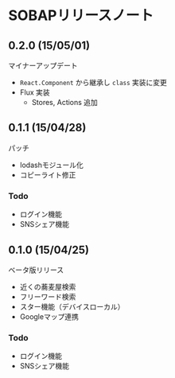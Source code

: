 # SOBAPリリースノート

## 0.2.0 (15/05/01)

マイナーアップデート

* `React.Component` から継承し `class` 実装に変更
* Flux 実装
  * Stores, Actions 追加

## 0.1.1 (15/04/28)

パッチ

* lodashモジュール化
* コピーライト修正

### Todo

* ログイン機能
* SNSシェア機能

## 0.1.0 (15/04/25)

ベータ版リリース

* 近くの蕎麦屋検索
* フリーワード検索
* スター機能（デバイスローカル）
* Googleマップ連携

### Todo

* ログイン機能
* SNSシェア機能
